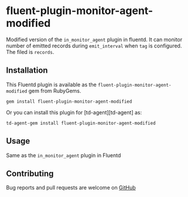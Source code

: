 # fluent-plugin-monitor-agent-modified

Modified version of the `in_monitor_agent` plugin in fluentd. It can monitor number of emitted records during `emit_interval` when `tag` is configured. 
The filed is `records`. 

## Installation

This Fluentd plugin is available as the `fluent-plugin-monitor-agent-modified` gem from RubyGems.

    gem install fluent-plugin-monitor-agent-modified

Or you can install this plugin for [td-agent][td-agent] as:

    td-agent-gem install fluent-plugin-monitor-agent-modified

## Usage

Same as the `in_monitor_agent` plugin in Fluentd

## Contributing

Bug reports and pull requests are welcome on [GitHub][github] 

[github]: https://https://github.com/BlackNight95/fluent-plugin-monitor-agent-modified
